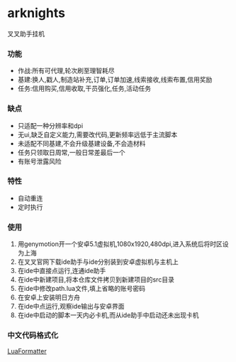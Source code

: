 # arknights

叉叉助手挂机

### 功能
- 作战:所有可代理,轮次刷至理智耗尽
- 基建:换人,戳人,制造站补充,订单,订单加速,线索接收,线索布置,信用奖励
- 任务:信用购买,信用收取,干员强化,任务,活动任务

### 缺点
- 只适配一种分辨率和dpi
- 无ui,缺乏自定义能力,需要改代码,更新频率远低于主流脚本
- 未适配不同基建,不会升级基建设备,不会造材料
- 任务只领取日周常,一般日常差最后一个
- 有账号泄露风险

### 特性
- 自动重连
- 定时执行

### 使用
1. 用genymotion开一个安卓5.1虚拟机,1080x1920,480dpi,进入系统后将时区设为上海
2. 在叉叉官网下载ide助手与ide分别装到安卓虚拟机与主机上
3. 在ide中直接点运行,连通ide助手
4. 在ide中新建项目,将本仓库文件拷贝到新建项目的src目录
6. 在ide中修改path.lua文件,填上省略的账号密码
5. 在安卓上安装明日方舟
7. 在ide中点运行,观察ide输出与安卓界面
8. 在ide中启动的脚本一天内必卡机,而从ide助手中启动还未出现卡机

### 中文代码格式化
[LuaFormatter](https://github.com/tkkcc/LuaFormatter)





